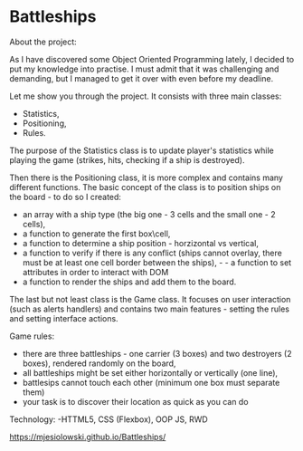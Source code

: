 # Battleships
About the project:

As I have discovered some Object Oriented Programming lately, I decided to put my knowledge into practise. I must admit that it was challenging and demanding, but I managed to get it over with even before my deadline.

Let me show you through the project. It consists with three main classes:
- Statistics,
- Positioning,
- Rules.

The purpose of the Statistics class is to update player's statistics while playing the game (strikes, hits, checking if a ship is destroyed).

Then there is the Positioning class, it is more complex and contains many different functions. The basic concept of the class is to position ships on the board - to do so I created:
- an array with a ship type (the big one - 3 cells and the small one - 2 cells),
- a function to generate the first box\cell,
- a function to determine a ship position - horzizontal vs vertical,
- a function to verify if there is any conflict (ships cannot overlay, there must be at least one cell border between the ships), - - a function to set attributes in order to interact with DOM
- a function to render the ships and add them to the board.

The last but not least class is the Game class. It focuses on user interaction (such as alerts handlers) and contains two main features - setting the rules and setting interface actions. 

Game rules:
- there are three battleships - one carrier (3 boxes) and two destroyers (2 boxes), rendered randomly on the board,
- all battleships might be set either horizontally or vertically (one line),
- battlesips cannot touch each other (minimum one box must separate them)
- your task is to discover their location as quick as you can do

Technology:
-HTTML5, CSS (Flexbox), OOP JS, RWD

https://mjesiolowski.github.io/Battleships/
